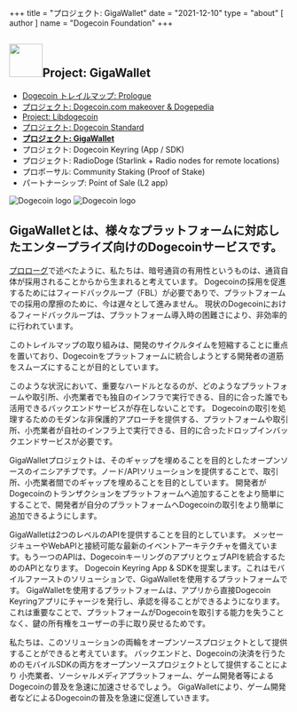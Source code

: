 +++
title = "プロジェクト: GigaWallet" 
date = "2021-12-10"
type = "about"
[ author ]
name = "Dogecoin Foundation"
+++

<section class="presentation">
<div class="left">

<div class="title">


 ## <img width="60px" style='display: inline;' src="/marker.png"/>Project: GigaWallet 

<div class="underline"></div>
</div>

<div class="description">
 
* [Dogecoin トレイルマップ: Prologue](/trailmap/prologue/) 
* [プロジェクト: Dogecoin.com makeover & Dogepedia](/trailmap/website/)
* [Project: Libdogecoin](/trailmap/libdogecoin/)
* [プロジェクト: Dogecoin Standard](/trailmap/standard/)
* [**プロジェクト: GigaWallet**](/trailmap/gigawallet/)
* プロジェクト: Dogecoin Keyring (App / SDK)
* プロジェクト: RadioDoge (Starlink + Radio nodes for remote locations)
* プロポーサル: Community Staking (Proof of Stake)
* パートナーシップ: Point of Sale (L2 app) 
</div>

</div>

<div class="right">
<img class="dogegoin-light" src="/logo-gigawallet.jpg" alt="Dogecoin logo">
<img class="dogegoin-dark" src="/logo-gigawallet.jpg" alt="Dogecoin logo">
</div>


</section>

<section class='board'>

## GigaWalletとは、様々なプラットフォームに対応したエンタープライズ向けのDogecoinサービスです。

[プロローグ](/trailmap/prologue)で述べたように、私たちは、暗号通貨の有用性というものは、通貨自体が採用されることからから生まれると考えています。
Dogecoinの採用を促進するためにはフィードバックループ（FBL）が必要でありで、プラットフォームでの採用の摩擦のために、今は遅々として進みません。
現状のDogecoinにおけるフィードバックループは、プラットフォーム導入時の困難さにより、非効率的に行われています。

このトレイルマップの取り組みは、開発のサイクルタイムを短縮することに重点を置いており、Dogecoinをプラットフォームに統合しようとする開発者の道筋をスムーズにすることが目的としています。

このような状況において、重要なハードルとなるのが、どのようなプラットフォームや取引所、小売業者でも独自のインフラで実行できる、目的に合った誰でも活用できるバックエンドサービスが存在しないことです。
Dogecoinの取引を処理するためのモダンな非保護的アプローチを提供する、プラットフォームや取引所、小売業者が自社のインフラ上で実行できる、目的に合ったドロップインバックエンドサービスが必要です。

GigaWalletプロジェクトは、そのギャップを埋めることを目的としたオープンソースのイニシアチブです。ノード/APIソリューションを提供することで、取引所、小売業者間でのギャップを埋めることを目的としています。
開発者がDogecoinのトランザクションをプラットフォームへ追加することをより簡単にすることで、開発者が自分のプラットフォームへDogecoinの取引をより簡単に追加できるようにします。

GigaWalletは2つのレベルのAPIを提供することを目的としています。
メッセージキューやWebAPIと接続可能な最新のイベントアーキテクチャを備えています。もう一つのAPIは、DogecoinキーリングのアプリとウェブAPIを統合するためのAPIとなります。
Dogecoin Keyring App & SDKを提案します。これはモバイルファーストのソリューションで、GigaWalletを使用するプラットフォームです。
GigaWalletを使用するプラットフォームは、アプリから直接Dogecoin Keyringアプリにチャージを発行し、承認を得ることができるようになります。
これは重要なことで、プラットフォームがDogecoinを取引する能力を失うことなく、鍵の所有権をユーザーの手に取り戻せるためです。

私たちは、このソリューションの両輪をオープンソースプロジェクトとして提供することができると考えています。
バックエンドと、Dogecoinの決済を行うためのモバイルSDKの両方をオープンソースプロジェクトとして提供することにより
小売業者、ソーシャルメディアプラットフォーム、ゲーム開発者等によるDogecoinの普及を急速に加速させるでしょう。
GigaWalletにより、ゲーム開発者などによるDogecoinの普及を急速に促進していきます。


</section>
